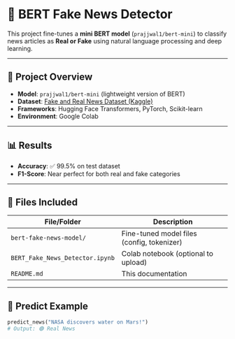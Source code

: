 # 📰 BERT Fake News Detector

This project fine-tunes a **mini BERT model** (`prajjwal1/bert-mini`) to classify news articles as **Real or Fake** using natural language processing and deep learning.

---

## 🚀 Project Overview

- **Model**: `prajjwal1/bert-mini` (lightweight version of BERT)
- **Dataset**: [Fake and Real News Dataset (Kaggle)](https://www.kaggle.com/datasets/clmentbisaillon/fake-and-real-news-dataset)
- **Frameworks**: Hugging Face Transformers, PyTorch, Scikit-learn
- **Environment**: Google Colab

---

## 📊 Results

- **Accuracy**: ✅ 99.5% on test dataset
- **F1-Score**: Near perfect for both real and fake categories

---

## 📂 Files Included

| File/Folder                | Description                                |
|---------------------------|--------------------------------------------|
| `bert-fake-news-model/`   | Fine-tuned model files (config, tokenizer) |
| `BERT_Fake_News_Detector.ipynb` | Colab notebook (optional to upload)         |
| `README.md`               | This documentation                         |

---

## 🧪 Predict Example

```python
predict_news("NASA discovers water on Mars!")
# Output: 🟢 Real News
